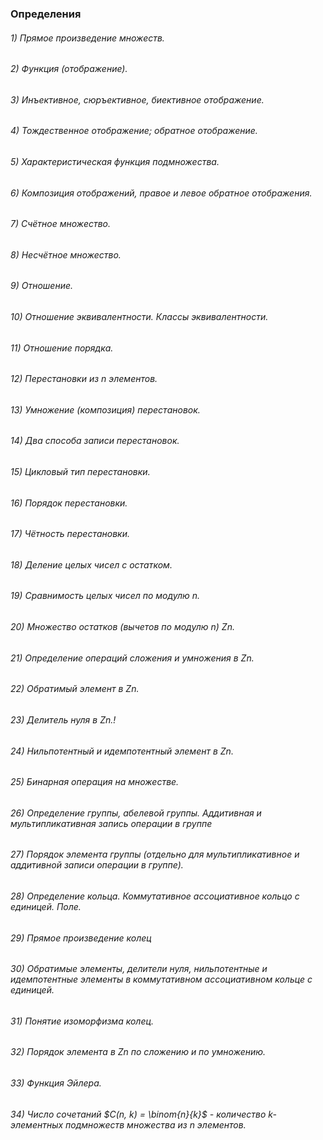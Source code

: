 ### Определения
###### 1) Прямое произведение множеств.
###### 2) Функция (отображение).
###### 3) Инъективное, сюръективное, биективное отображение.
###### 4) Тождественное отображение; обратное отображение.
###### 5) Характеристическая функция подмножества.
###### 6) Композиция отображений, правое и левое обратное отображения.
###### 7) Счётное множество.
###### 8) Несчётное множество.
###### 9) Отношение.
###### 10) Отношение эквивалентности. Классы эквивалентности.
###### 11) Отношение порядка.
###### 12) Перестановки из *n* элементов.
###### 13) Умножение (композиция) перестановок.
###### 14) Два способа записи перестановок.
###### 15) Цикловый тип перестановки.
###### 16) Порядок перестановки.
###### 17) Чётность перестановки.
###### 18) Деление целых чисел с остатком.
###### 19) Сравнимость целых чисел по модулю $n$.
###### 20) Множество остатков (вычетов по модулю *$n$*) $Zn$.
###### 21) Определение операций сложения и умножения в $Zn$.
###### 22) Обратимый элемент в $Zn$.
###### 23) Делитель нуля в $Zn$.!
###### 24) Нильпотентный и идемпотентный элемент в $Zn$. 
###### 25) Бинарная операция на множестве.
###### 26) Определение группы, абелевой группы. Аддитивная и мультипликативная запись операции в группе
###### 27) Порядок элемента группы (отдельно для мультипликативное и аддитивной записи операции в группе).
###### 28) Определение кольца. Коммутативное ассоциативное кольцо с единицей. Поле.
###### 29) Прямое произведение колец
###### 30) Обратимые элементы, делители нуля, нильпотентные и идемпотентные элементы в коммутативном ассоциативном кольце с единицей.
###### 31) Понятие изоморфизма колец.
###### 32) Порядок элемента в $Zn$ по сложению и по умножению.
###### 33) Функция Эйлера.
###### 34) Число сочетаний $C(n, k) = \binom{n}{k}$ - количество k-элементных подмножеств множества из n элементов.
